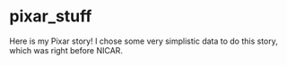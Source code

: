 # pixar_stuff
Here is my Pixar story! I chose some very simplistic data to do this story, which was right before NICAR.

